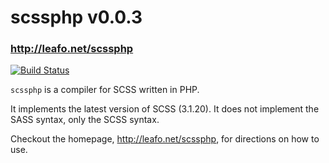 # scssphp v0.0.3
### <http://leafo.net/scssphp>

[![Build Status](https://secure.travis-ci.org/leafo/scssphp.png)](http://travis-ci.org/leafo/scssphp)

`scssphp` is a compiler for SCSS written in PHP.

It implements the latest version of SCSS (3.1.20). It does not implement the
SASS syntax, only the SCSS syntax.

Checkout the homepage, <http://leafo.net/scssphp>, for directions on how to use.


